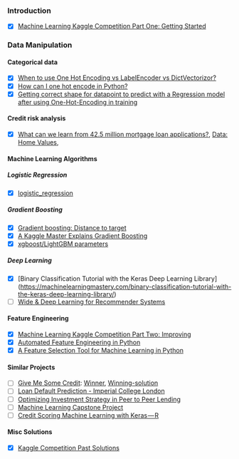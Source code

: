 ﻿### Introduction

- [X] [Machine Learning Kaggle Competition Part One: Getting Started](https://towardsdatascience.com/machine-learning-kaggle-competition-part-one-getting-staCleanrted-32fb9ff47426)

### Data Manipulation

#### Categorical data
 
- [X] [When to use One Hot Encoding vs LabelEncoder vs DictVectorizor?](https://datascience.stackexchange.com/questions/9443/when-to-use-one-hot-encoding-vs-labelencoder-vs-dictvectorizor)
- [X] [How can I one hot encode in Python?](https://stackoverflow.com/questions/37292872/how-can-i-one-hot-encode-in-python)
- [X] [Getting correct shape for datapoint to predict with a Regression model after using One-Hot-Encoding in training](https://stackoverflow.com/questions/45012271/getting-correct-shape-for-datapoint-to-predict-with-a-regression-model-after-usi)

#### Credit risk analysis

- [X] [What can we learn from 42.5 million mortgage loan applications?](https://towardsdatascience.com/what-can-we-learn-from-42-5-million-mortgage-loan-applications-990656750009), [Data: Home Values](https://www.zillow.com/research/data/), 

#### Machine Learning Algorithms

##### Logistic Regression
- [X] [logistic_regression](https://www.youtube.com/playlist?list=PLSwxFwZ8IxShqwXmyjCBjmw_jQWD3-hMY)

##### Gradient Boosting
- [X] [Gradient boosting: Distance to target](http://explained.ai/gradient-boosting/index.html)
- [X] [A Kaggle Master Explains Gradient Boosting](http://blog.kaggle.com/2017/01/23/a-kaggle-master-explains-gradient-boosting/)
- [X] [xgboost/LightGBM parameters](https://sites.google.com/view/lauraepp/parameters)

##### Deep Learning
- [X] [Binary Classification Tutorial with the Keras Deep Learning Library] (https://machinelearningmastery.com/binary-classification-tutorial-with-the-keras-deep-learning-library/)
- [ ] [Wide & Deep Learning for Recommender Systems](https://arxiv.org/pdf/1606.07792.pdf?)

#### Feature Engineering

- [X] [Machine Learning Kaggle Competition Part Two: Improving](https://towardsdatascience.com/machine-learning-kaggle-competition-part-two-improving-e5b4d61ab4b8)
- [X] [Automated Feature Engineering in Python](https://towardsdatascience.com/automated-feature-engineering-in-python-99baf11cc219)
- [X] [A Feature Selection Tool for Machine Learning in Python](https://towardsdatascience.com/a-feature-selection-tool-for-machine-learning-in-python-b64dd23710f0)

#### Similar Projects
 
- [ ] [Give Me Some Credit](https://www.kaggle.com/c/GiveMeSomeCredit/leaderboard): [Winner](https://nycdatascience.com/blog/student-works/kaggle-predict-consumer-credit-default/), [Winning-solution](https://github.com/IdoZehori/Credit_Score)
- [ ] [Loan Default Prediction - Imperial College London](https://www.kaggle.com/c/loan-default-prediction)
- [ ] [Optimizing Investment Strategy in Peer to Peer Lending](http://cs229.stanford.edu/proj2017/final-reports/5228410.pdf)
- [ ] [Machine Learning Capstone Project](https://github.com/nishant1005/Credit-Risk-Modeling-using-Machine-Learning)
- [ ] [Credit Scoring Machine Learning with Keras — R](https://medium.com/@heruwiryanto/credit-scoring-machine-learning-with-keras-r-502fc6eb451d)

#### Misc Solutions

- [X] [Kaggle Competition Past Solutions](https://gonewithsuperwind.wordpress.com/)
